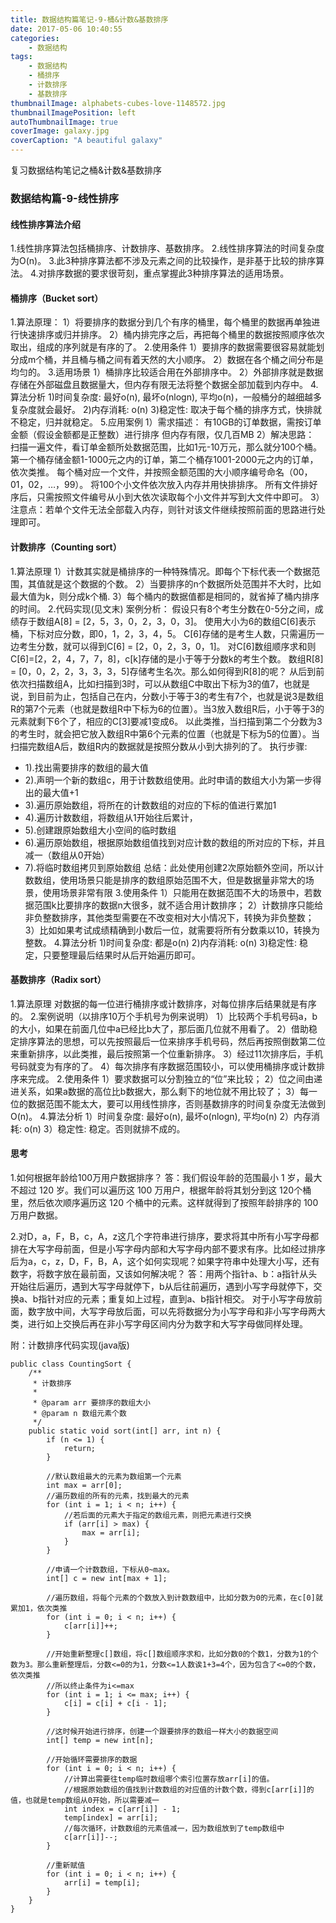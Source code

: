 ```yaml
---
title: 数据结构篇笔记-9-桶&计数&基数排序
date: 2017-05-06 10:40:55
categories: 
	- 数据结构
tags: 
	- 数据结构
	- 桶排序
	- 计数排序
	- 基数排序
thumbnailImage: alphabets-cubes-love-1148572.jpg
thumbnailImagePosition: left
autoThumbnailImage: true
coverImage: galaxy.jpg
coverCaption: "A beautiful galaxy"
---
```

复习数据结构笔记之桶&计数&基数排序
<!--more-->
<!--toc-->
### 数据结构篇-9-线性排序

#### 线性排序算法介绍
1.线性排序算法包括桶排序、计数排序、基数排序。
2.线性排序算法的时间复杂度为O(n)。
3.此3种排序算法都不涉及元素之间的比较操作，是非基于比较的排序算法。
4.对排序数据的要求很苛刻，重点掌握此3种排序算法的适用场景。

#### 桶排序（Bucket sort）
1.算法原理：
1）将要排序的数据分到几个有序的桶里，每个桶里的数据再单独进行快速排序或归并排序。
2）桶内排完序之后，再把每个桶里的数据按照顺序依次取出，组成的序列就是有序的了。
2.使用条件
1）要排序的数据需要很容易就能划分成m个桶，并且桶与桶之间有着天然的大小顺序。
2）数据在各个桶之间分布是均匀的。
3.适用场景
1）桶排序比较适合用在外部排序中。
2）外部排序就是数据存储在外部磁盘且数据量大，但内存有限无法将整个数据全部加载到内存中。
4.算法分析
1)时间复杂度: 最好o(n), 最坏o(nlogn), 平均o(n)，一般桶分的越细越多复杂度就会最好。
2)内存消耗: o(n)
3)稳定性: 取决于每个桶的排序方式，快排就不稳定，归并就稳定。
5.应用案例
1）需求描述：
有10GB的订单数据，需按订单金额（假设金额都是正整数）进行排序
但内存有限，仅几百MB
2）解决思路：
扫描一遍文件，看订单金额所处数据范围，比如1元-10万元，那么就分100个桶。
第一个桶存储金额1-1000元之内的订单，第二个桶存1001-2000元之内的订单，依次类推。
每个桶对应一个文件，并按照金额范围的大小顺序编号命名（00，01，02，…，99）。
将100个小文件依次放入内存并用快排排序。
所有文件排好序后，只需按照文件编号从小到大依次读取每个小文件并写到大文件中即可。
3）注意点：若单个文件无法全部载入内存，则针对该文件继续按照前面的思路进行处理即可。

#### 计数排序（Counting sort）
1.算法原理
1）计数其实就是桶排序的一种特殊情况。即每个下标代表一个数据范围，其值就是这个数据的个数。
2）当要排序的n个数据所处范围并不大时，比如最大值为k，则分成k个桶.
3）每个桶内的数据值都是相同的，就省掉了桶内排序的时间。
2.代码实现(见文末)
案例分析：
假设只有8个考生分数在0-5分之间，成绩存于数组A[8] = [2，5，3，0，2，3，0，3]。
使用大小为6的数组C[6]表示桶，下标对应分数，即0，1，2，3，4，5。
C[6]存储的是考生人数，只需遍历一边考生分数，就可以得到C[6] = [2，0，2，3，0，1]。
对C[6]数组顺序求和则C[6]=[2，2，4，7，7，8]，c[k]存储的是小于等于分数k的考生个数。
数组R[8] = [0，0，2，2，3，3，3，5]存储考生名次。那么如何得到R[8]的呢？
从后到前依次扫描数组A，比如扫描到3时，可以从数组C中取出下标为3的值7，也就是说，到目前为止，包括自己在内，分数小于等于3的考生有7个，也就是说3是数组R的第7个元素（也就是数组R中下标为6的位置）。当3放入数组R后，小于等于3的元素就剩下6个了，相应的C[3]要减1变成6。
以此类推，当扫描到第二个分数为3的考生时，就会把它放入数组R中第6个元素的位置（也就是下标为5的位置）。当扫描完数组A后，数组R内的数据就是按照分数从小到大排列的了。
执行步骤:
- 1).找出需要排序的数组的最大值
- 2).声明一个新的数组c，用于计数数组使用。此时申请的数组大小为第一步得出的最大值+1
- 3).遍历原始数组，将所在的计数数组的对应的下标的值进行累加1
- 4).遍历计数数组，将数组从1开始往后累计，
- 5).创建跟原始数组大小空间的临时数组
- 6).遍历原始数组，根据原始数组值找到对应计数的数组的所对应的下标，并且减一（数组从0开始）
- 7).将临时数组拷贝到原始数组
总结：此处使用创建2次原始额外空间，所以计数数组，使用场景只能是排序的数组原始范围不大，但是数据量非常大的场景，使用场景非常有限
3.使用条件
1）只能用在数据范围不大的场景中，若数据范围k比要排序的数据n大很多，就不适合用计数排序；
2）计数排序只能给非负整数排序，其他类型需要在不改变相对大小情况下，转换为非负整数；
3）比如如果考试成绩精确到小数后一位，就需要将所有分数乘以10，转换为整数。
4.算法分析
1)时间复杂度: 都是o(n)
2)内存消耗: o(n)
3)稳定性: 稳定，只要整理最后结果时从后开始遍历即可。

#### 基数排序（Radix sort）
1.算法原理
对数据的每一位进行桶排序或计数排序，对每位排序后结果就是有序的。
2.案例说明（以排序10万个手机号为例来说明）
1）比较两个手机号码a，b的大小，如果在前面几位中a已经比b大了，那后面几位就不用看了。
2）借助稳定排序算法的思想，可以先按照最后一位来排序手机号码，然后再按照倒数第二位来重新排序，以此类推，最后按照第一个位重新排序。
3）经过11次排序后，手机号码就变为有序的了。
4）每次排序有序数据范围较小，可以使用桶排序或计数排序来完成。
2.使用条件
1）要求数据可以分割独立的“位”来比较；
2）位之间由递进关系，如果a数据的高位比b数据大，那么剩下的地位就不用比较了；
3）每一位的数据范围不能太大，要可以用线性排序，否则基数排序的时间复杂度无法做到O(n)。
4.算法分析
1）时间复杂度: 最好o(n), 最坏o(nlogn), 平均o(n)
2）内存消耗: o(n)
3）稳定性: 稳定。否则就排不成的。

#### 思考
1.如何根据年龄给100万用户数据排序？
答：我们假设年龄的范围最小 1 岁，最大不超过 120 岁。我们可以遍历这 100 万用户，根据年龄将其划分到这 120个桶里，然后依次顺序遍历这 120 个桶中的元素。这样就得到了按照年龄排序的 100 万用户数据。

2.对D，a，F，B，c，A，z这几个字符串进行排序，要求将其中所有小写字母都排在大写字母前面，但是小写字母内部和大写字母内部不要求有序。比如经过排序后为a，c，z，D，F，B，A，这个如何实现呢？如果字符串中处理大小写，还有数字，将数字放在最前面，又该如何解决呢？
答：用两个指针a、b：a指针从头开始往后遍历，遇到大写字母就停下，b从后往前遍历，遇到小写字母就停下，交换a、b指针对应的元素；重复如上过程，直到a、b指针相交。
对于小写字母放前面，数字放中间，大写字母放后面，可以先将数据分为小写字母和非小写字母两大类，进行如上交换后再在非小写字母区间内分为数字和大写字母做同样处理。

附：计数排序代码实现(java版)
```
public class CountingSort {
    /**
     * 计数排序
     *
     * @param arr 要排序的数组大小
     * @param n 数组元素个数
     */
    public static void sort(int[] arr, int n) {
        if (n <= 1) {
            return;
        }

        //默认数组最大的元素为数组第一个元素
        int max = arr[0];
        //遍历数组的所有的元素，找到最大的元素
        for (int i = 1; i < n; i++) {
            //若后面的元素大于指定的数组元素，则把元素进行交换
            if (arr[i] > max) {
                max = arr[i];
            }
        }

        //申请一个计数数组，下标从0~max。
        int[] c = new int[max + 1];

        //遍历数组，将每个元素的个数放入到计数数组中，比如分数为0的元素，在c[0]就累加1，依次类推
        for (int i = 0; i < n; i++) {
            c[arr[i]]++;
        }

        //开始重新整理c[]数组，将c[]数组顺序求和，比如分数0的个数1，分数为1的个数为3。那么重新整理后，分数<=0的为1，分数<=1人数诶1+3=4个，因为包含了<=0的个数，依次类推
        //所以终止条件为i<=max
        for (int i = 1; i <= max; i++) {
            c[i] = c[i] + c[i - 1];
        }

        //这时候开始进行排序，创建一个跟要排序的数组一样大小的数据空间
        int[] temp = new int[n];

        //开始循环需要排序的数据
        for (int i = 0; i < n; i++) {
            //计算出需要往temp临时数组哪个索引位置存放arr[i]的值。
            //根据原始数组的值找到计数数组的对应值的计数个数，得到c[arr[i]]的值，也就是temp数组从0开始，所以需要减一
            int index = c[arr[i]] - 1;
            temp[index] = arr[i];
            //每次循环，计数数组的元素值减一，因为数组放到了temp数组中
            c[arr[i]]--;
        }

        //重新赋值
        for (int i = 0; i < n; i++) {
            arr[i] = temp[i];
        }
    }
}
```